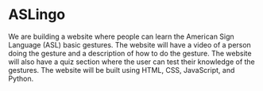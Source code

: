 # ASLingo

We are building a website where people can learn the American Sign Language (ASL) basic gestures. The website will have a video of a person doing the gesture and a description of how to do the gesture. The website will also have a quiz section where the user can test their knowledge of the gestures. The website will be built using HTML, CSS, JavaScript, and Python.